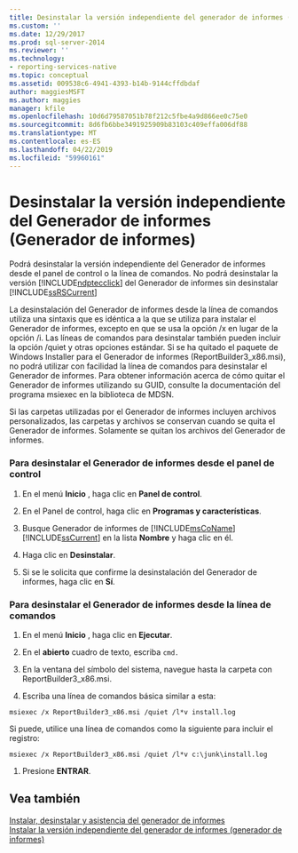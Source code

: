 ```yaml
---
title: Desinstalar la versión independiente del generador de informes (generador de informes) | Microsoft Docs
ms.custom: ''
ms.date: 12/29/2017
ms.prod: sql-server-2014
ms.reviewer: ''
ms.technology:
- reporting-services-native
ms.topic: conceptual
ms.assetid: 009538c6-4941-4393-b14b-9144cffdbdaf
author: maggiesMSFT
ms.author: maggies
manager: kfile
ms.openlocfilehash: 10d6d79587051b78f212c5fbe4a9d866ee0c75e0
ms.sourcegitcommit: 8d6fb6bbe3491925909b83103c409effa006df88
ms.translationtype: MT
ms.contentlocale: es-ES
ms.lasthandoff: 04/22/2019
ms.locfileid: "59960161"
---
```

# <a name="uninstall-the-stand-alone-version-of-report-builder-report-builder"></a>Desinstalar la versión independiente del Generador de informes (Generador de informes)
  Podrá desinstalar la versión independiente del Generador de informes desde el panel de control o la línea de comandos. No podrá desinstalar la versión [!INCLUDE[ndptecclick](../../includes/ndptecclick-md.md)] del Generador de informes sin desinstalar [!INCLUDE[ssRSCurrent](../../includes/ssrscurrent-md.md)]  
  
 La desinstalación del Generador de informes desde la línea de comandos utiliza una sintaxis que es idéntica a la que se utiliza para instalar el Generador de informes, excepto en que se usa la opción /x en lugar de la opción /i. Las líneas de comandos para desinstalar también pueden incluir la opción /quiet y otras opciones estándar. Si se ha quitado el paquete de Windows Installer para el Generador de informes (ReportBuilder3_x86.msi), no podrá utilizar con facilidad la línea de comandos para desinstalar el Generador de informes. Para obtener información acerca de cómo quitar el Generador de informes utilizando su GUID, consulte la documentación del programa msiexec en la biblioteca de MDSN.  
  
 Si las carpetas utilizadas por el Generador de informes incluyen archivos personalizados, las carpetas y archivos se conservan cuando se quita el Generador de informes. Solamente se quitan los archivos del Generador de informes.  
  
### <a name="to-uninstall-report-builder-from-the-control-panel"></a>Para desinstalar el Generador de informes desde el panel de control  
  
1.  En el menú **Inicio** , haga clic en **Panel de control**.  
  
2.  En el Panel de control, haga clic en **Programas y características**.  
  
3.  Busque Generador de informes de [!INCLUDE[msCoName](../../includes/msconame-md.md)] [!INCLUDE[ssCurrent](../../includes/sscurrent-md.md)] en la lista **Nombre** y haga clic en él.  
  
4.  Haga clic en **Desinstalar**.  
  
5.  Si se le solicita que confirme la desinstalación del Generador de informes, haga clic en **Sí**.  
  
### <a name="to-uninstall-report-builder-from-the-command-line"></a>Para desinstalar el Generador de informes desde la línea de comandos  
  
1.  En el menú **Inicio** , haga clic en **Ejecutar**.  
  
2.  En el **abierto** cuadro de texto, escriba `cmd.`  
  
3.  En la ventana del símbolo del sistema, navegue hasta la carpeta con ReportBuilder3_x86.msi.  
  
4.  Escriba una línea de comandos básica similar a esta:  
  
 `msiexec /x ReportBuilder3_x86.msi /quiet /l*v install.log`  
  
 Si puede, utilice una línea de comandos como la siguiente para incluir el registro:  
  
 `msiexec /x ReportBuilder3_x86.msi /quiet /l*v c:\junk\install.log`  
  
1.  Presione **ENTRAR**.  
  
## <a name="see-also"></a>Vea también  
 [Instalar, desinstalar y asistencia del generador de informes](../install-uninstall-and-report-builder-support.md)   
 [Instalar la versión independiente del generador de informes &#40;generador de informes&#41;](install-report-builder.md)  
  
  
